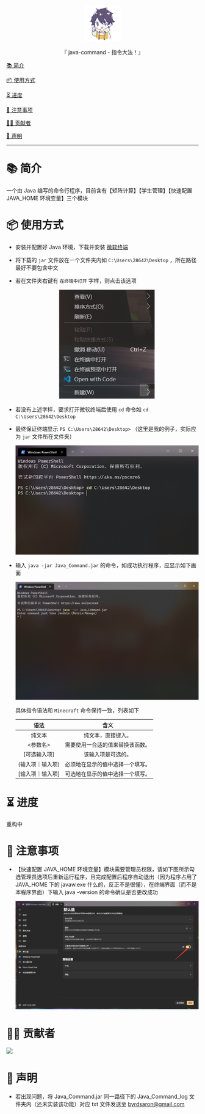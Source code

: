 <div align="center">
  <img id="java-command" width="96" alt="java-command" src=".github/icon.svg">
  <p>『 java-command - 指令大法！』</p>
</div>

[📚 简介](#-简介)

[📦 使用方式](#-使用方式)

[⏳ 进度](#-进度)

[📌 注意事项](#-注意事项)

[🧑‍💻 贡献者](#-贡献者)

[🔦 声明](#-声明)

---

# 📚 简介

一个由 Java 编写的命令行程序，目前含有【矩阵计算】【学生管理】【快速配置 JAVA_HOME 环境变量】三个模块

# 📦 使用方式

- 安装并配置好 Java 环境，下载并安装 [微软终端](https://github.com/microsoft/terminal)
- 将下载的 `jar` 文件放在一个文件夹内如 `C:\Users\28642\Desktop` ，所在路径最好不要包含中文
- 若在文件夹右键有 `在终端中打开` 字样，则点击该选项

  <center><img alt="" src="/.github/1.png"></center>

- 若没有上述字样，要求打开微软终端后使用 `cd` 命令如 `cd C:\Users\28642\Desktop`
- 最终保证终端显示 `PS C:\Users\28642\Desktop>` （这里是我的例子，实际应为 `jar` 文件所在文件夹）

  <center><img alt="" src="/.github/2.png"></center>

- 输入 `java -jar Java_Command.jar` 的命令，如成功执行程序，应显示如下画面

  <center><img alt="" src="/.github/3.png"></center>

  具体指令语法和 `Minecraft` 命令保持一致，列表如下

  |       语法       |               含义               |
  | :--------------: | :------------------------------: |
  |      纯文本      |        纯文本，直接键入。        |
  |     <参数名>     | 需要使用一合适的值来替换该函数。 |
  |   [可选输入项]   |        该输入项是可选的。        |
  | (输入项｜输入项) | 必须地在显示的值中选择一个填写。 |
  | [输入项｜输入项] | 可选地在显示的值中选择一个填写。 |

# ⏳ 进度

重构中

# 📌 注意事项

- 【快速配置 JAVA_HOME 环境变量】模块需要管理员权限，请如下图所示勾选管理员选项后重新运行程序，且完成配置后程序自动退出（因为程序占用了 JAVA_HOME 下的 javaw.exe 什么的，反正不是很懂），在终端界面（而不是本程序界面）下输入 java -version 的命令确认是否更改成功

  <center><img alt="" src="/.github/4.png"></center>

# 🧑‍💻 贡献者

<a href="https://github.com/Cierra-Runis/java-command/graphs/contributors">
  <img src="https://contrib.rocks/image?repo=Cierra-Runis/java-command" />
</a>

# 🔦 声明

- 若出现问题，将 Java_Command.jar 同一路径下的 Java_Command_log 文件夹内（还未实装该功能）对应 txt 文件发送至 byrdsaron@gmail.com
